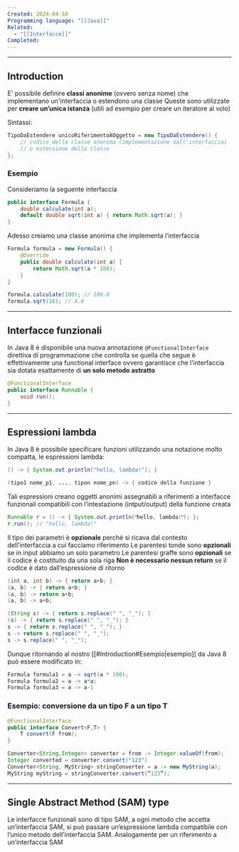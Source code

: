 ```yaml
---
Created: 2024-04-10
Programming language: "[[Java]]"
Related:
  - "[[Interfacce]]"
Completed:
---
```

---
## Introduction
E' possibile definire **classi anonime** (ovvero senza nome) che implementano un'interfaccia o estendono una classe
Queste sono utilizzate per **creare un’unica istanza** (utili ad esempio per creare un iteratore al volo)

Sintassi:
```java
TipoDaEstendere unicoRiferimentoAOggetto = new TipoDaEstendere() {
	// codice della classe anonima (implementazione dall'interfaccia)
	// o estensione della classe
};
```

### Esempio
Consideriamo la seguente interfaccia
```java
public interface Formula {
	double calculate(int a);
	default double sqrt(int a) { return Math.sqrt(a); }
}
```

Adesso creiamo una classe anonima che implementa l’interfaccia
```java
Formula formula = new Formula() {
	@Override
	public double calculate(int a) {
		return Math.sqrt(a * 100);
	}
}

formula.calculate(100); // 100.0
formula.sqrt(16); // 4.0
```

---
## Interfacce funzionali
In Java 8 è disponibile una nuova annotazione `@FunctionalInterface` direttiva di programmazione che controlla se quella che segue è effettivamente una functional interface ovvero garantisce che l’interfaccia sia dotata esattamente di **un solo metodo astratto**

```java
@FunctionalInterface
public interface Runnable {
	void run();
}
```

---
## Espressioni lambda
In Java 8 è possibile specificare funzioni utilizzando una notazione molto compatta, le espressioni lambda:

```java
() -> { System.out.println("hello, lambda!"); }

(tipo1 nome_p1, ..., tipon nome_pn) -> { codice della funzione }
```

Tali espressioni creano oggetti anonimi assegnabili a riferimenti a interfacce funzionali compatibili con l’intestazione (intput/output) della funzione creata

```java
Runnable r = () -> { System.out.println(ʺhello, lambda!ʺ); };
r.run(); // "hello, lambda!"
```

Il tipo dei parametri è **opzionale** perché si ricava dal contesto dell’interfaccia a cui facciamo riferimento
Le parentesi tonde sono **opzionali** se in input abbiamo un solo parametro
Le parentesi graffe sono **opzionali** se il codice è costituito da una sola riga
**Non è necessario nessun return** se il codice è dato dall’espressione di ritorno

```java
(int a, int b) -> { return a+b; }
(a, b) -> { return a+b; }
(a, b) -> return a+b;
(a, b) -> a+b;

(String s) -> { return s.replace(" ", "_"); }
(s) -> { return s.replace(" ", "_"); }
s -> { return s.replace(" ", "_"); }
s -> return s.replace(" ", "_");
s -> s.replace(" ", "_");
```

Dunque ritornando al nostro [[#Introduction#Esempio|esempio]] da Java 8 può essere modificato in:
```java
Formula formula1 = a -> sqrt(a * 100);
Formula formula2 = a -> a*a;
Formula formula3 = a -> a-1
```

### Esempio: conversione da un tipo F a un tipo T
```java
@FunctionalInterface
public interface Convert<F,T> {
	T convert(F from);
}

Converter<String,Integer> converter = from -> Integer.valueOf(from);
Integer converted = converter.convert("123")
Converter<String, MyString> stringConverter = a -> new MyString(a);
MyString myString = stringConverter.convert(“123”);
```

---
## Single Abstract Method (SAM) type
Le interfacce funzionali sono di tipo SAM, a ogni metodo che accetta un’interfaccia SAM, si può passare un’espressione lambda compatibile con l’unico metodo dell’interfaccia SAM.
Analogamente per un riferimento a un’interfaccia SAM